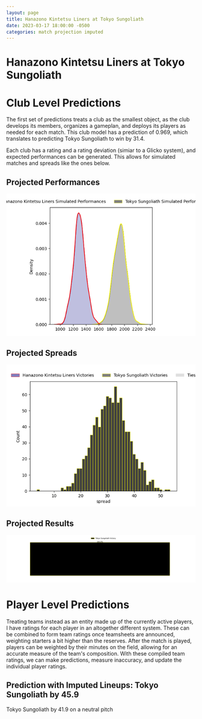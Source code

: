 ```yaml
---  
layout: page  
title: Hanazono Kintetsu Liners at Tokyo Sungoliath  
date: 2023-03-17 18:00:00 -0500  
categories: match projection imputed  
---
```

# Hanazono Kintetsu Liners at Tokyo Sungoliath

# Club Level Predictions


The first set of predictions treats a club as the smallest object, as the club develops its members, organizes a gameplan, and deploys its players as needed for each match. This club model has a prediction of 0.969, which translates to predicting Tokyo Sungoliath to win by 31.4.

Each club has a rating and a rating deviation (simiar to a Glicko system), and expected performances can be generated. This allows for simulated matches and spreads like the ones below.
## Projected Performances


![Projected Performances](plots/performances_2023-03-17-TokyoSungoliath-HanazonoKintetsuLiners.png)
## Projected Spreads


![Projected Spreads](plots/spreads_2023-03-17-TokyoSungoliath-HanazonoKintetsuLiners.png)
## Projected Results


![Projected Results](plots/resultbar_2023-03-17-TokyoSungoliath-HanazonoKintetsuLiners.png)
# Player Level Predictions


Treating teams instead as an entity made up of the currently active players, I have ratings for each player in an altogether different system. These can be combined to form team ratings once teamsheets are announced, weighting starters a bit higher than the reserves. After the match is played, players can be weighted by their minutes on the field, allowing for an accurate measure of the team's composition. With these compiled team ratings, we can make predictions, measure inaccuracy, and update the individual player ratings.
## Prediction with Imputed Lineups: Tokyo Sungoliath by 45.9


Tokyo Sungoliath by 41.9 on a neutral pitch

